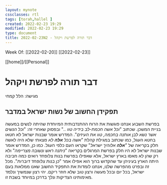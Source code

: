 ```yaml
---
layout: mynote
cssclasses: rtl
tags: [torah,hallel ] 
created: 2022-02-23 19:29
modified: 2022-02-23 19:29
type: document
title: 2022-02-23N2 - דבר תורה לפרשת ויקהל
---
```

Week Of: [[2022-02-20]]
[[2022-02-23]]

[[home]]/[[Personal]]
	
# דבר תורה לפרשת ויקהל 
מגישה: הלל קמחי
## תפקידן החשוב של נשות ישראל במדבר
בפרשת השבוע אנחנו פוגשות את הרוח ההתנדבותית המיוחדת שהיתה לנשים במעשה בניית המשכן. שכתוב "*וכל אשה חכמת-לב בידיה טוו ..*" ובפסוק שאחרי זה: "*וכל הנשים אשר נשא לבן אותנה בחכמה, טוו את העיזים*".
המדרש אומר שבנות ישראל לא חטאו בחטא העגל, כמו שכתוב במגילת קהלת "*אשה בכל **אלה** לא מצאתי* שלא היה לאשה חלק בקריאה של "***אלה*** *אלוהיך ישראל*" שקראו העם כלפי העגל.
כמו כן, המדרש אומר שבנות ישראל לא היו חלק בפרשת המרגלים בקריאה "*ניתנה ראש ונשובה מצריימה*" ולא רק שהן לא מאסו בארץ ישראל, אלא שאפילו בפרשת בנות צלופחד רואים כמה חביבה היתה הארץ בעיניהן עד שהקדוש ברוך הוא אפילו אמר "*כן בנות צלופחד דוברות*".
מכל זה ובפרט מהפרשה שלנו, אנחנו לומדות את התפקיד החשוב שאנו ממלאות בעם ישראל, בכל יום ובכל מעשה ורצון טוב שלא חוזר ריקם. יהי רצון שנמשיך ונלמד מאימותינו הצדיקות ונלך בדרכן במיוחד בשבת זו. 
